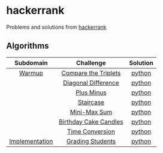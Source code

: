 # hackerrank

Problems and solutions from [hackerrank](https://www.hackerrank.com/)

## Algorithms
| Subdomain | Challenge | Solution |
| :---: | :---: | :---: |
|[Warmup](https://www.hackerrank.com/domains/algorithms/warmup)|[Compare the Triplets](https://www.hackerrank.com/challenges/compare-the-triplets/problem)|[python](https://github.com/kiraheta/interview-technical-questions/blob/master/hackerrank/algorithms/warmup/comparethetriplets.py)|
||[Diagonal Difference](https://www.hackerrank.com/challenges/diagonal-difference/problem)|[python](https://github.com/kiraheta/interview-technical-questions/blob/master/hackerrank/algorithms/warmup/diagonaldifference.py)|
||[Plus Minus](https://www.hackerrank.com/challenges/plus-minus/problem)|[python](https://github.com/kiraheta/interview-technical-questions/blob/master/hackerrank/algorithms/warmup/plusminus.py)|
||[Staircase](https://www.hackerrank.com/challenges/staircase/problem)|[python](https://github.com/kiraheta/interview-technical-questions/blob/master/hackerrank/algorithms/warmup/staircase.py)|
||[Mini-Max Sum](https://www.hackerrank.com/challenges/mini-max-sum/problem)|[python](https://github.com/kiraheta/interview-technical-questions/blob/master/hackerrank/algorithms/warmup/minimaxsum.py)|
||[Birthday Cake Candles](https://www.hackerrank.com/challenges/birthday-cake-candles/problem)|[python](https://github.com/kiraheta/interview-technical-questions/blob/master/hackerrank/algorithms/warmup/birthdaycakecandles.py)|
||[Time Conversion](https://www.hackerrank.com/challenges/time-conversion/problem)|[python](https://github.com/kiraheta/interview-technical-questions/blob/master/hackerrank/algorithms/warmup/timeconversion.py)|
|[Implementation](https://www.hackerrank.com/domains/algorithms/implementation)|[Grading Students](https://www.hackerrank.com/challenges/grading/problem)|[python](https://github.com/kiraheta/interview-technical-questions/blob/master/hackerrank/algorithms/implementation/gradingstudents.py)|
